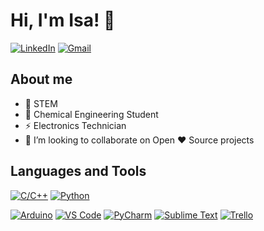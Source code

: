 # Hi, I'm Isa! :crown:

[![LinkedIn](https://img.shields.io/badge/-LinkedIn-0A66C2?style=flat&logo=Linkedin&logoColor=white&link=https://www.linkedIn.com/in/isabelacristinamendesbarbosa/)](https://www.linkedin.com/in/isabelacristinamendesbarbosa/) [![Gmail](https://img.shields.io/badge/-Gmail-c14438?style=flat&logo=Gmail&logoColor=white&link=mailto:contact.isabelamendes@gmail.com)](mailto:contact.isabelamendes@gmail.com)

## About me
- :rocket: STEM
- :test_tube: Chemical Engineering Student
- :zap: Electronics Technician
- :raising_hand: I’m looking to collaborate on Open :hearts: Source projects

## Languages and Tools
[![C/C++](https://img.shields.io/badge/-C/C++-00599C?style=flat&logo=C++&logoColor=white)](https://www.cprogramming.com/) [![Python](https://img.shields.io/badge/-Python-3776AB?style=flat&logo=Python&logoColor=white)](https://www.python.org/) <!--[![Java](https://img.shields.io/badge/-Java-ED8B00?style=flat&logo=Java&logoColor=white)](https://www.java.com/)-->

[![Arduino](https://img.shields.io/badge/-Arduino-00979D?style=flat&logo=Arduino&logoColor=white)](https://www.arduino.cc/) [![VS Code](https://img.shields.io/badge/-VS_Code-007ACC?style=flat&logo=visual-studio-code&logoColor=white)](https://code.visualstudio.com/) [![PyCharm](https://img.shields.io/badge/PyCharm-000000.svg?style=flat&logo=PyCharm&logoColor=black&color=green)](https://www.jetbrains.com/pycharm/) [![Sublime Text](https://img.shields.io/badge/Sublime_Text-%23575757.svg?&style=flat&logo=sublime-text&logoColor=important)](https://www.sublimetext.com/) [![Trello](https://img.shields.io/badge/-Trello-0079BF?style=flat&logo=Trello&logoColor=white)](https://www.trello.com/)

<!--
## Stats
![GitHub Stats](https://github-readme-stats.vercel.app/api?username=itsabela&theme=material-palenight&show_icons=true&count_private=true&hide_border=true&hide_title=true&include_all_commits=true)
-->

<!--
[![Sublime](https://img.shields.io/badge/-Sublime-FF9800?style=flat&logo=sublime-text&logoColor=white)]
[![Readme Card](https://github-readme-stats.vercel.app/api/pin/?username=anuraghazra&repo=github-readme-stats)](https://github.com/anuraghazra/github-readme-stats)
![GitHub Streak](http://github-readme-streak-stats.herokuapp.com?user=itsabela&theme=material-palenight&hide_border=true)
&background=193549
[![Telegram](https://img.shields.io/badge/Telegram-26A5E4?style=flat&logo=Telegram&logoColor=white)](https://www.java.com/)
[![Top Langs](https://github-readme-stats.vercel.app/api/top-langs/?username=itsabela&layout=compact)](https://github.com/anuraghazra/github-readme-stats)
[![GitHub followers](https://img.shields.io/github/followers/itsabela.svg?style=social&label=Follow&maxAge=2592000)](https://github.com/itsabela?tab=followers) [![LinkedIn Badge]
<a href="https://www.linkedin.com/in/isabelacristinamendesbarbosa/" target="_blank"><img src="https://img.shields.io/badge/LinkedIn--_.svg?style=social&amp;logo=linkedin&amp"/></a>
<a href="https://www.arduino.cc/" target="_blank"><img src="https://cdn.worldvectorlogo.com/logos/arduino-1.svg" alt="arduino" width="30" height="30"/></a>
- :e-mail: contact.isabelamendes@gmail.com <a href="https://www.cprogramming.com/" target="_blank"><img src="https://raw.githubusercontent.com/devicons/devicon/master/icons/c/c-original.svg" alt="c" width="25" height="25"/></a> <a href="https://www.arduino.cc" target="_blank"><img src="https://cdn.worldvectorlogo.com/logos/arduino-1.svg" alt="c" width="25" height="25"/></a> <a href="https://www.visualstudiocode.com/" target="_blank"><img src="https://cdn.worldvectorlogo.com/logos/visual-studio-code-1.svg" alt="c" width="25" height="25"/></a> <a href="https://www.sublimetext.com/" target="_blank"><img src="https://cdn.worldvectorlogo.com/logos/sublime-text.svg" alt="c" width="25" height="25"/></a> <a href="https://www.trello.com/" target="_blank"><img src="https://cdn.worldvectorlogo.com/logos/trello.svg" alt="c" width="25" height="25"/></a>
<a href="https://www.linkedin.com/in/isabelacristinamendesbarbosa/" target="_blank"><img src="https://cdn.worldvectorlogo.com/logos/linkedin-icon-2.svg" alt="c" width="20" height="20"/></a> <a href="https://www.google.com" target="_blank"><img src="https://cdn.worldvectorlogo.com/logos/telegram-1.svg" alt="c" width="20" height="20"/></a> <a href="mailto:contact.isabelamendes@gmail.com" target="_blank"><img src="https://cdn.worldvectorlogo.com/logos/official-gmail-icon-2020-.svg" alt="c" width="20" height="20"/></a>-->
